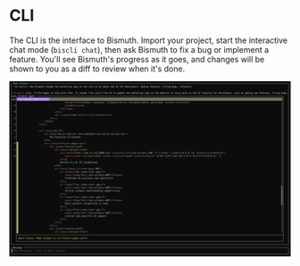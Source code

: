 # CLI

The CLI is the interface to Bismuth.
Import your project, start the interactive chat mode (`biscli chat`), then ask Bismuth to fix a bug or implement a feature.
You'll see Bismuth's progress as it goes, and changes will be shown to you as a diff to review when it's done.

![diff showing a change Bismuth is proposing](/_doc/diff.png)